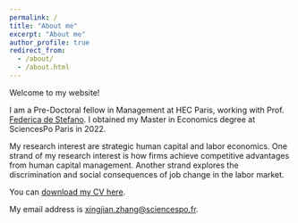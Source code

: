 ```yaml
---
permalink: /
title: "About me"
excerpt: "About me"
author_profile: true
redirect_from: 
  - /about/
  - /about.html
---
```


Welcome to my website!

I am a Pre-Doctoral fellow in Management at HEC Paris, working with Prof. [Federica de Stefano]("https://www.hec.edu/en/faculty-research/faculty-directory/faculty-member/destefano-federica"). I obtained my Master in Economics degree at SciencesPo Paris in 2022. 

My research interest are strategic human capital and labor economics. One strand of my research interest is how firms achieve competitive advantages from human capital management. Another strand explores the discrimination and social consequences of job change in the labor market.

You can [download my CV here](http://academicpages.github.io/files/CV_XingjianZhang.pdf). 

My email address is [xingjian.zhang@sciencespo.fr]("xingjian.zhang@sciencespo.fr").

